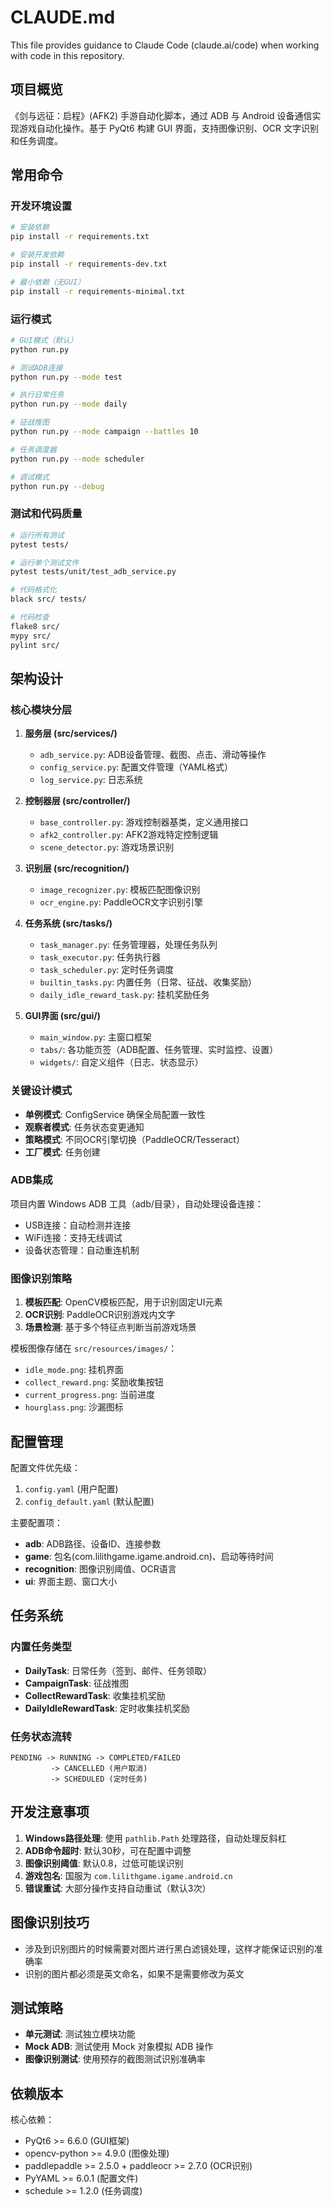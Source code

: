 # CLAUDE.md

This file provides guidance to Claude Code (claude.ai/code) when working with code in this repository.

## 项目概览

《剑与远征：启程》(AFK2) 手游自动化脚本，通过 ADB 与 Android 设备通信实现游戏自动化操作。基于 PyQt6 构建 GUI 界面，支持图像识别、OCR 文字识别和任务调度。

## 常用命令

### 开发环境设置
```bash
# 安装依赖
pip install -r requirements.txt

# 安装开发依赖
pip install -r requirements-dev.txt

# 最小依赖（无GUI）
pip install -r requirements-minimal.txt
```

### 运行模式
```bash
# GUI模式（默认）
python run.py

# 测试ADB连接
python run.py --mode test

# 执行日常任务
python run.py --mode daily

# 征战推图
python run.py --mode campaign --battles 10

# 任务调度器
python run.py --mode scheduler

# 调试模式
python run.py --debug
```

### 测试和代码质量
```bash
# 运行所有测试
pytest tests/

# 运行单个测试文件
pytest tests/unit/test_adb_service.py

# 代码格式化
black src/ tests/

# 代码检查
flake8 src/
mypy src/
pylint src/
```

## 架构设计

### 核心模块分层

1. **服务层 (src/services/)**
   - `adb_service.py`: ADB设备管理、截图、点击、滑动等操作
   - `config_service.py`: 配置文件管理（YAML格式）
   - `log_service.py`: 日志系统

2. **控制器层 (src/controller/)**
   - `base_controller.py`: 游戏控制器基类，定义通用接口
   - `afk2_controller.py`: AFK2游戏特定控制逻辑
   - `scene_detector.py`: 游戏场景识别

3. **识别层 (src/recognition/)**
   - `image_recognizer.py`: 模板匹配图像识别
   - `ocr_engine.py`: PaddleOCR文字识别引擎

4. **任务系统 (src/tasks/)**
   - `task_manager.py`: 任务管理器，处理任务队列
   - `task_executor.py`: 任务执行器
   - `task_scheduler.py`: 定时任务调度
   - `builtin_tasks.py`: 内置任务（日常、征战、收集奖励）
   - `daily_idle_reward_task.py`: 挂机奖励任务

5. **GUI界面 (src/gui/)**
   - `main_window.py`: 主窗口框架
   - `tabs/`: 各功能页签（ADB配置、任务管理、实时监控、设置）
   - `widgets/`: 自定义组件（日志、状态显示）

### 关键设计模式

- **单例模式**: ConfigService 确保全局配置一致性
- **观察者模式**: 任务状态变更通知
- **策略模式**: 不同OCR引擎切换（PaddleOCR/Tesseract）
- **工厂模式**: 任务创建

### ADB集成

项目内置 Windows ADB 工具（adb/目录），自动处理设备连接：
- USB连接：自动检测并连接
- WiFi连接：支持无线调试
- 设备状态管理：自动重连机制

### 图像识别策略

1. **模板匹配**: OpenCV模板匹配，用于识别固定UI元素
2. **OCR识别**: PaddleOCR识别游戏内文字
3. **场景检测**: 基于多个特征点判断当前游戏场景

模板图像存储在 `src/resources/images/`：
- `idle_mode.png`: 挂机界面
- `collect_reward.png`: 奖励收集按钮
- `current_progress.png`: 当前进度
- `hourglass.png`: 沙漏图标

## 配置管理

配置文件优先级：
1. `config.yaml` (用户配置)
2. `config_default.yaml` (默认配置)

主要配置项：
- **adb**: ADB路径、设备ID、连接参数
- **game**: 包名(com.lilithgame.igame.android.cn)、启动等待时间
- **recognition**: 图像识别阈值、OCR语言
- **ui**: 界面主题、窗口大小

## 任务系统

### 内置任务类型
- **DailyTask**: 日常任务（签到、邮件、任务领取）
- **CampaignTask**: 征战推图
- **CollectRewardTask**: 收集挂机奖励
- **DailyIdleRewardTask**: 定时收集挂机奖励

### 任务状态流转
```
PENDING -> RUNNING -> COMPLETED/FAILED
         -> CANCELLED (用户取消)
         -> SCHEDULED (定时任务)
```

## 开发注意事项

1. **Windows路径处理**: 使用 `pathlib.Path` 处理路径，自动处理反斜杠
2. **ADB命令超时**: 默认30秒，可在配置中调整
3. **图像识别阈值**: 默认0.8，过低可能误识别
4. **游戏包名**: 国服为 `com.lilithgame.igame.android.cn`
5. **错误重试**: 大部分操作支持自动重试（默认3次）

## 图像识别技巧

- 涉及到识别图片的时候需要对图片进行黑白滤镜处理，这样才能保证识别的准确率
- 识别的图片都必须是英文命名，如果不是需要修改为英文

## 测试策略

- **单元测试**: 测试独立模块功能
- **Mock ADB**: 测试使用 Mock 对象模拟 ADB 操作
- **图像识别测试**: 使用预存的截图测试识别准确率

## 依赖版本

核心依赖：
- PyQt6 >= 6.6.0 (GUI框架)
- opencv-python >= 4.9.0 (图像处理)
- paddlepaddle >= 2.5.0 + paddleocr >= 2.7.0 (OCR识别)
- PyYAML >= 6.0.1 (配置文件)
- schedule >= 1.2.0 (任务调度)